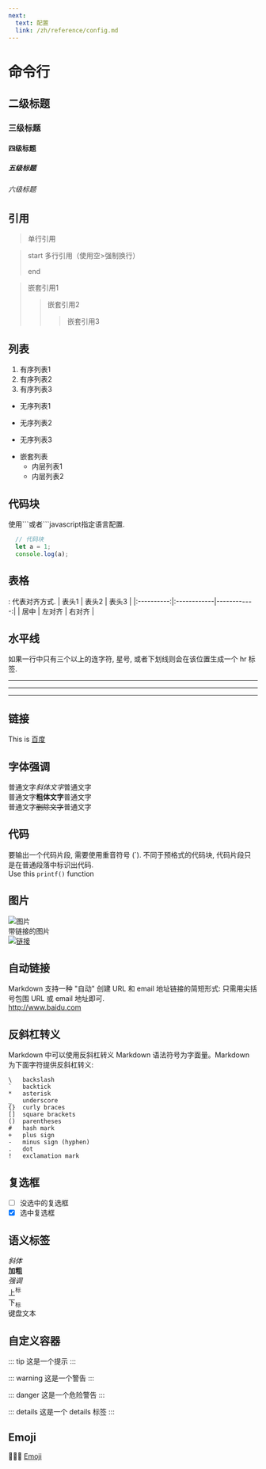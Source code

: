 ```yaml
---
next:
  text: 配置
  link: /zh/reference/config.md
---
```


# 命令行
## 二级标题
### 三级标题
#### 四级标题
##### 五级标题
###### 六级标题

## 引用
> 单行引用

> start 多行引用（使用空>强制换行）
>
> end

> 嵌套引用1
>> 嵌套引用2
>>> 嵌套引用3

## 列表
1. 有序列表1
2. 有序列表2
3. 有序列表3

- 无序列表1
* 无序列表2
+ 无序列表3

- 嵌套列表
  + 内层列表1
  + 内层列表2

## 代码块
使用\```或者\```javascript指定语言配置.
```javascript
  // 代码块
  let a = 1;
  console.log(a);
```

## 表格
: 代表对齐方式.
|    表头1    |    表头2    |    表头3    |
|:----------:|:------------|------------:|
|     居中    |    左对齐   |    右对齐   |

## 水平线
如果一行中只有三个以上的连字符, 星号, 或者下划线则会在该位置生成一个 hr 标签.
***
---
___

## 链接
This is [百度](http://www.baidu.com/ "www.baidu.com")

## 字体强调
普通文字*斜体文字*普通文字<br>
普通文字**粗体文字**普通文字<br>
普通文字~~删除文字~~普通文字

## 代码
要输出一个代码片段, 需要使用重音符号 (\`). 不同于预格式的代码块, 代码片段只是在普通段落中标识出代码.<br>
Use this `printf()` function

## 图片
![图片](/logo.png "图片")<br>
带链接的图片<br>
[![链接](/logo.png "带链接的图片")](http://www.baidu.com)

## 自动链接
Markdown 支持一种 "自动" 创建 URL 和 email 地址链接的简短形式: 只需用尖括号包围 URL 或 email 地址即可.<br>
<http://www.baidu.com>

## 反斜杠转义
Markdown 中可以使用反斜杠转义 Markdown 语法符号为字面量。Markdown 为下面字符提供反斜杠转义:
```
\   backslash
`   backtick
*   asterisk
_   underscore
{}  curly braces
[]  square brackets
()  parentheses
#   hash mark
+   plus sign
-   minus sign (hyphen)
.   dot
!   exclamation mark
```

## 复选框
- [ ] 没选中的复选框
- [x] 选中复选框

## 语义标签
<i>斜体</i><br>
<b>加粗</b><br>
<em>强调</em><br>
上<sup>标</sup><br>
下<sub>标</sub><br>
<kbd>键盘文本</kbd><br>

## 自定义容器
::: tip
这是一个提示
:::

::: warning
这是一个警告
:::

::: danger
这是一个危险警告
:::

::: details
这是一个 details 标签
:::

## Emoji
:tada::tada::tada:
[Emoji](https://github.com/ikatyang/emoji-cheat-sheet)
